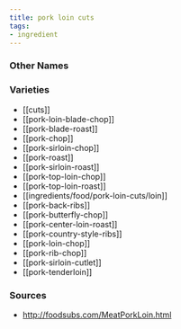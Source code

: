 ```yaml
---
title: pork loin cuts
tags:
- ingredient
---
```



### Other Names


### Varieties

* [[cuts]]
* [[pork-loin-blade-chop]]
* [[pork-blade-roast]]
* [[pork-chop]]
* [[pork-sirloin-chop]]
* [[pork-roast]]
* [[pork-sirloin-roast]]
* [[pork-top-loin-chop]]
* [[pork-top-loin-roast]]
* [[ingredients/food/pork-loin-cuts/loin]]
* [[pork-back-ribs]]
* [[pork-butterfly-chop]]
* [[pork-center-loin-roast]]
* [[pork-country-style-ribs]]
* [[pork-loin-chop]]
* [[pork-rib-chop]]
* [[pork-sirloin-cutlet]]
* [[pork-tenderloin]]

### Sources
* http://foodsubs.com/MeatPorkLoin.html
